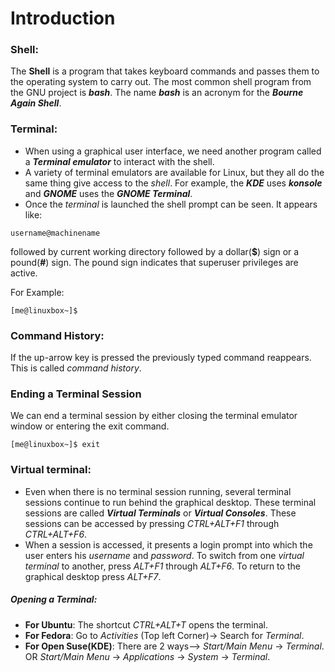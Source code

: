 # Introduction

### Shell:
  The **Shell** is a program that takes keyboard commands and passes them to the operating system to carry out. The most common shell program from the GNU project is ***bash***. The name ***bash*** is an acronym for the ***Bourne Again Shell***.<br>

### Terminal:
  * When using a graphical user interface, we need another program called a ***Terminal emulator*** to interact with the shell.  
  * A variety of terminal emulators are available for Linux, but they all do the same thing give access to the *shell*. For example, the ***KDE*** uses ***konsole*** and ***GNOME*** uses the ***GNOME Terminal***.  
  * Once the *terminal* is launched the shell prompt can be seen. It appears like:  
```console
username@machinename
```
followed by current working directory followed by a dollar(**$**) sign or a pound(**#**) sign. The pound sign indicates that superuser privileges are active.

  For Example:  
  ```console
  [me@linuxbox~]$
  ```
### Command History:
  If the up-arrow key is pressed the previously typed command reappears. This is called *command history*.<br>
### Ending a Terminal Session
  We can end a terminal session by either closing the terminal emulator window or entering the exit command.
  ```console
  [me@linuxbox~]$ exit
  ```
### Virtual terminal:
  * Even when there is no terminal session running, several terminal sessions continue to run behind the graphical desktop. These terminal sessions are called ***Virtual Terminals*** or ***Virtual Consoles***. These sessions can be accessed by pressing *CTRL+ALT+F1* through *CTRL+ALT+F6*.
  * When a session is accessed, it presents a login prompt into which the user enters his *username* and *password*. To switch from one *virtual terminal* to another, press *ALT+F1* through *ALT+F6*. To return to the graphical desktop press *ALT+F7*.<br>
##### Opening a Terminal:
  * **For Ubuntu**: The shortcut *CTRL+ALT+T* opens the terminal.
  * **For Fedora**: Go to *Activities* (Top left Corner)-> Search for *Terminal*.
  * **For Open Suse(KDE)**: There are 2 ways--> *Start/Main Menu* -> *Terminal*.  OR *Start/Main Menu* -> *Applications* -> *System* -> *Terminal*.
